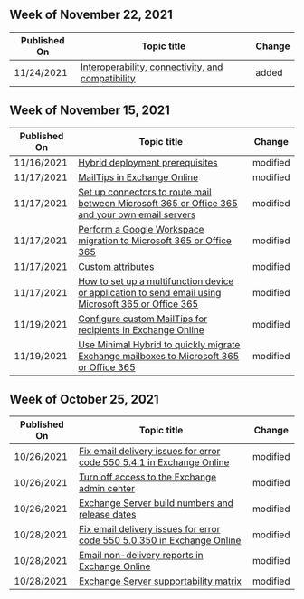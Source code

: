 <!-- This file is generated automatically each week. Changes made to this file will be overwritten.-->



## Week of November 22, 2021


| Published On |Topic title | Change |
|------|------------|--------|
| 11/24/2021 | [Interoperability, connectivity, and compatibility](/Exchange/security-and-compliance/interoperability-connectivity-and-compatiblity) | added |


## Week of November 15, 2021


| Published On |Topic title | Change |
|------|------------|--------|
| 11/16/2021 | [Hybrid deployment prerequisites](/Exchange/hybrid-deployment-prerequisites) | modified |
| 11/17/2021 | [MailTips in Exchange Online](/Exchange/clients-and-mobile-in-exchange-online/mailtips/mailtips) | modified |
| 11/17/2021 | [Set up connectors to route mail between Microsoft 365 or Office 365 and your own email servers](/Exchange/mail-flow-best-practices/use-connectors-to-configure-mail-flow/set-up-connectors-to-route-mail) | modified |
| 11/17/2021 | [Perform a Google Workspace migration to Microsoft 365 or Office 365](/Exchange/mailbox-migration/perform-g-suite-migration) | modified |
| 11/17/2021 | [Custom attributes](/Exchange/recipients/mailbox-custom-attributes?view=exchserver-2016) | modified |
| 11/17/2021 | [How to set up a multifunction device or application to send email using Microsoft 365 or Office 365](/Exchange/mail-flow-best-practices/how-to-set-up-a-multifunction-device-or-application-to-send-email-using-microsoft-365-or-office-365) | modified |
| 11/19/2021 | [Configure custom MailTips for recipients in Exchange Online](/Exchange/clients-and-mobile-in-exchange-online/mailtips/configure-custom-mailtips) | modified |
| 11/19/2021 | [Use Minimal Hybrid to quickly migrate Exchange mailboxes to Microsoft 365 or Office 365](/Exchange/mailbox-migration/use-minimal-hybrid-to-quickly-migrate) | modified |


## Week of October 25, 2021


| Published On |Topic title | Change |
|------|------------|--------|
| 10/26/2021 | [Fix email delivery issues for error code 550 5.4.1 in Exchange Online](/Exchange/mail-flow-best-practices/non-delivery-reports-in-exchange-online/fix-error-code-550-5-4-1-in-exchange-online) | modified |
| 10/26/2021 | [Turn off access to the Exchange admin center](/Exchange/architecture/client-access/disable-exchange-admin-center-access?view=exchserver-2016) | modified |
| 10/26/2021 | [Exchange Server build numbers and release dates](/Exchange/new-features/build-numbers-and-release-dates?view=exchserver-2016) | modified |
| 10/28/2021 | [Fix email delivery issues for error code 550 5.0.350 in Exchange Online](/Exchange/mail-flow-best-practices/non-delivery-reports-in-exchange-online/fix-error-code-550-5-0-350-in-exchange-online) | modified |
| 10/28/2021 | [Email non-delivery reports in Exchange Online](/Exchange/mail-flow-best-practices/non-delivery-reports-in-exchange-online/non-delivery-reports-in-exchange-online) | modified |
| 10/28/2021 | [Exchange Server supportability matrix](/Exchange/plan-and-deploy/supportability-matrix?view=exchserver-2016) | modified |
